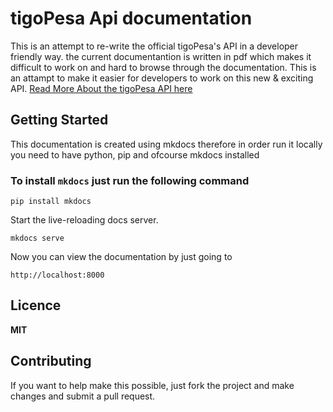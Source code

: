 # tigoPesa Api documentation

This is an attempt to re-write the official tigoPesa's API in a developer friendly way.
the current documentantion is written in pdf which makes it difficult to work on and hard to 
browse through the documentation. This is an attampt to make it easier for developers to work on this new & exciting 
API. [Read More About the tigoPesa API here](https://www.tigo.co.tz/tigo-pesa-for-developers)

## Getting Started  
This documentation is created using mkdocs therefore in order run it locally you need to have python, pip and ofcourse mkdocs installed 

### To install `mkdocs` just run the following command
 `pip install mkdocs` 

Start the live-reloading docs server.

 `mkdocs serve` 

Now you can view the documentation by just going to 

`http://localhost:8000` 

## Licence
**MIT**

## Contributing
If you want to help make this possible, just fork the project and make changes and submit a pull request.


